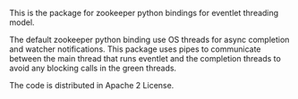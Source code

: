 This is the package for zookeeper python bindings for eventlet threading model.

The default zookeeper python binding use OS threads for async completion 
and watcher notifications. This package uses pipes to communicate between
the main thread that runs eventlet and the completion threads to avoid
any blocking calls in the green threads.

The code is distributed in Apache 2 License.

